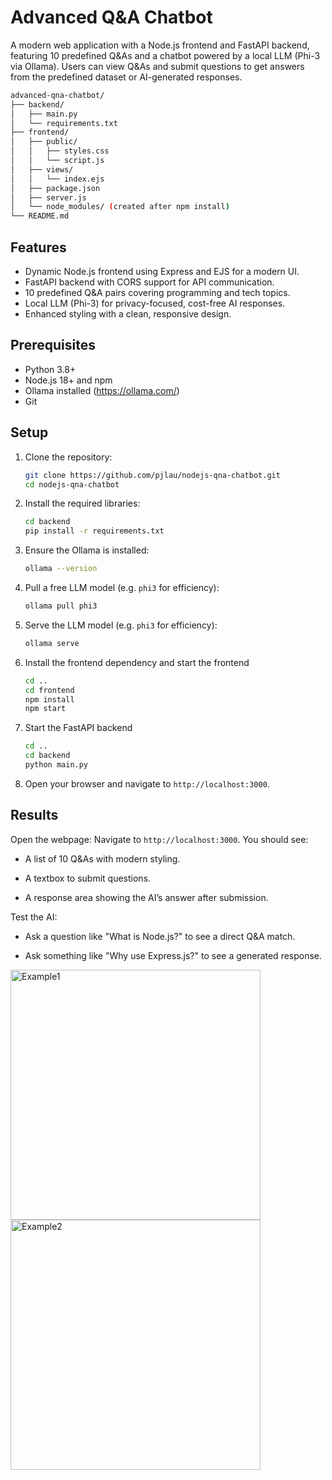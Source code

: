 # Advanced Q&A Chatbot

A modern web application with a Node.js frontend and FastAPI backend, featuring 10 predefined Q&As and a chatbot powered by a local LLM (Phi-3 via Ollama). Users can view Q&As and submit questions to get answers from the predefined dataset or AI-generated responses.

   ```bash
   advanced-qna-chatbot/
   ├── backend/
   │   ├── main.py
   │   └── requirements.txt
   ├── frontend/
   │   ├── public/
   │   │   ├── styles.css
   │   │   └── script.js
   │   ├── views/
   │   │   └── index.ejs
   │   ├── package.json
   │   ├── server.js
   │   └── node_modules/ (created after npm install)
   └── README.md
   ```
## Features
- Dynamic Node.js frontend using Express and EJS for a modern UI.
- FastAPI backend with CORS support for API communication.
- 10 predefined Q&A pairs covering programming and tech topics.
- Local LLM (Phi-3) for privacy-focused, cost-free AI responses.
- Enhanced styling with a clean, responsive design.

## Prerequisites
- Python 3.8+
- Node.js 18+ and npm
- Ollama installed (https://ollama.com/)
- Git

## Setup
1. Clone the repository:
   ```bash
   git clone https://github.com/pjlau/nodejs-qna-chatbot.git
   cd nodejs-qna-chatbot
2. Install the required libraries:
   ```bash
   cd backend
   pip install -r requirements.txt
3. Ensure the Ollama is installed:
   ```bash
   ollama --version
4. Pull a free LLM model (e.g. `phi3` for efficiency):
   ```bash
   ollama pull phi3
5. Serve the LLM model (e.g. `phi3` for efficiency):
   ```bash
   ollama serve
6. Install the frontend dependency and start the frontend
   ```bash
   cd ..
   cd frontend
   npm install
   npm start
7. Start the FastAPI backend
   ```bash
   cd ..
   cd backend
   python main.py
8. Open your browser and navigate to `http://localhost:3000`.


## Results

Open the webpage:
Navigate to `http://localhost:3000`. You should see:

- A list of 10 Q&As with modern styling.

- A textbox to submit questions.

- A response area showing the AI’s answer after submission.

Test the AI:

- Ask a question like "What is Node.js?" to see a direct Q&A match.

- Ask something like "Why use Express.js?" to see a generated response.



<img src="images/demo_fig1.png" alt="Example1" width="400">
<br>
<img src="images/demo_fig2.png" alt="Example2" width="400">
